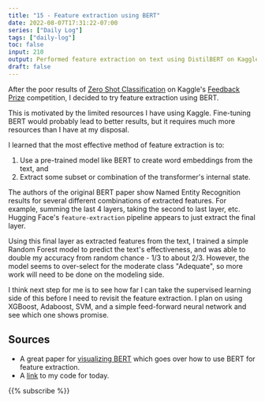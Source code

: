 ```yaml
---
title: "15 - Feature extraction using BERT"
date: 2022-08-07T17:31:22-07:00
series: ["Daily Log"]
tags: ["daily-log"]
toc: false
input: 210
output: Performed feature extraction on text using DistilBERT on Kaggle. Improved accuracy from 0.332 (random chance) to 0.64 (2x random chance).
draft: false
---
```

After the poor results of [Zero Shot Classification](../2022-08-05) on Kaggle's [Feedback Prize](https://www.kaggle.com/competitions/feedback-prize-effectiveness) competition, I decided to try feature extraction using BERT.

This is motivated by the limited resources I have using Kaggle. Fine-tuning BERT would probably lead to better results, but it requires much more resources than I have at my disposal.

I learned that the most effective method of feature extraction is to:

1. Use a pre-trained model like BERT to create word embeddings from the text, and
2. Extract some subset or combination of the transformer's internal state.

The authors of the original BERT paper show Named Entity Recognition results for several different combinations of extracted features. For example, summing the last 4 layers, taking the second to last layer, etc. Hugging Face's `feature-extraction` pipeline appears to just extract the final layer.

Using this final layer as extracted features from the text, I trained a simple Random Forest model to predict the text's effectiveness, and was able to double my accuracy from random chance - 1/3 to about 2/3. However, the model seems to over-select for the moderate class "Adequate", so more work will need to be done on the modeling side.

I think next step for me is to see how far I can take the supervised learning side of this before I need to revisit the feature extraction. I plan on using XGBoost, Adaboost, SVM, and a simple feed-forward neural network and see which one shows promise.

## Sources

- A great paper for [visualizing BERT](https://jalammar.github.io/illustrated-bert/) which goes over how to use BERT for feature extraction.
- A [link](https://www.kaggle.com/code/evanaze/feedback-prize-submission?scriptVersionId=102771320) to my code for today.

{{% subscribe %}}
